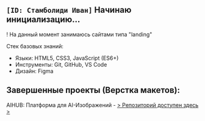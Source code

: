 ## `[ID: Стамболиди Иван]`  Начинаю инициализацию...
! На данный момент занимаюсь сайтами типа "landing"

Стек базовых знаний:
- Языки: HTML5, CSS3, JavaScript (ES6+)
- Инструменты: Git, GitHub, VS Code
- Дизайн: Figma

## Завершенные проекты (Верстка макетов):
AIHUB: Платформа для AI-Изображений - [> Репозиторий доступен здесь >](https://github.com/STAMBOLIDI-CERTIFIED/AIHUB.git)

